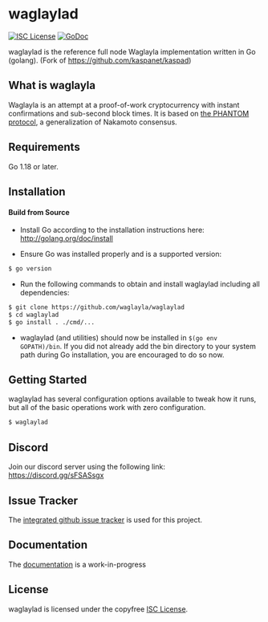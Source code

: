
waglaylad
====

[![ISC License](http://img.shields.io/badge/license-ISC-blue.svg)](https://choosealicense.com/licenses/isc/)
[![GoDoc](https://img.shields.io/badge/godoc-reference-blue.svg)](http://godoc.org/github.com/waglayla/waglaylad)

waglaylad is the reference full node Waglayla implementation written in Go (golang).
(Fork of https://github.com/kaspanet/kaspad)

## What is waglayla

Waglayla is an attempt at a proof-of-work cryptocurrency with instant confirmations and sub-second block times. It is based on [the PHANTOM protocol](https://eprint.iacr.org/2018/104.pdf), a generalization of Nakamoto consensus.

## Requirements

Go 1.18 or later.

## Installation

#### Build from Source

- Install Go according to the installation instructions here:
  http://golang.org/doc/install

- Ensure Go was installed properly and is a supported version:

```bash
$ go version
```

- Run the following commands to obtain and install waglaylad including all dependencies:

```bash
$ git clone https://github.com/waglayla/waglaylad
$ cd waglaylad
$ go install . ./cmd/...
```

- waglaylad (and utilities) should now be installed in `$(go env GOPATH)/bin`. If you did
  not already add the bin directory to your system path during Go installation,
  you are encouraged to do so now.


## Getting Started

waglaylad has several configuration options available to tweak how it runs, but all
of the basic operations work with zero configuration.

```bash
$ waglaylad
```

## Discord
Join our discord server using the following link: https://discord.gg/sFSASsgx

## Issue Tracker

The [integrated github issue tracker](https://github.com/waglayla/waglaylad/issues)
is used for this project.

## Documentation

The [documentation](https://github.com/waglayla/docs) is a work-in-progress

## License

waglaylad is licensed under the copyfree [ISC License](https://choosealicense.com/licenses/isc/).
